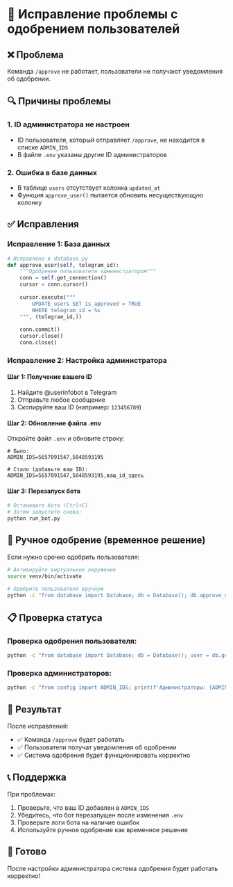 # 🔧 Исправление проблемы с одобрением пользователей

## ❌ Проблема
Команда `/approve` не работает, пользователи не получают уведомления об одобрении.

## 🔍 Причины проблемы

### 1. ID администратора не настроен
- ID пользователя, который отправляет `/approve`, не находится в списке `ADMIN_IDS`
- В файле `.env` указаны другие ID администраторов

### 2. Ошибка в базе данных
- В таблице `users` отсутствует колонка `updated_at`
- Функция `approve_user()` пытается обновить несуществующую колонку

## ✅ Исправления

### Исправление 1: База данных
```python
# Исправлено в database.py
def approve_user(self, telegram_id):
    """Одобрение пользователя администратором"""
    conn = self.get_connection()
    cursor = conn.cursor()
    
    cursor.execute("""
        UPDATE users SET is_approved = TRUE
        WHERE telegram_id = %s
    """, (telegram_id,))
    
    conn.commit()
    cursor.close()
    conn.close()
```

### Исправление 2: Настройка администратора

#### Шаг 1: Получение вашего ID
1. Найдите @userinfobot в Telegram
2. Отправьте любое сообщение
3. Скопируйте ваш ID (например: `123456789`)

#### Шаг 2: Обновление файла .env
Откройте файл `.env` и обновите строку:
```env
# Было:
ADMIN_IDS=5657091547,5048593195

# Стало (добавьте ваш ID):
ADMIN_IDS=5657091547,5048593195,ваш_id_здесь
```

#### Шаг 3: Перезапуск бота
```bash
# Остановите бота (Ctrl+C)
# Затем запустите снова:
python run_bot.py
```

## 🔧 Ручное одобрение (временное решение)

Если нужно срочно одобрить пользователя:

```bash
# Активируйте виртуальное окружение
source venv/bin/activate

# Одобрите пользователя вручную
python -c "from database import Database; db = Database(); db.approve_user(7983512278); print('Пользователь одобрен')"
```

## 📋 Проверка статуса

### Проверка одобрения пользователя:
```bash
python -c "from database import Database; db = Database(); user = db.get_user(7983512278); print(f'Одобрен: {user[\"is_approved\"]}') if user else print('Не найден')"
```

### Проверка администраторов:
```bash
python -c "from config import ADMIN_IDS; print(f'Администраторы: {ADMIN_IDS}')"
```

## 🎯 Результат

После исправлений:
- ✅ Команда `/approve` будет работать
- ✅ Пользователи получат уведомления об одобрении
- ✅ Система одобрения будет функционировать корректно

## 📞 Поддержка

При проблемах:
1. Проверьте, что ваш ID добавлен в `ADMIN_IDS`
2. Убедитесь, что бот перезапущен после изменения `.env`
3. Проверьте логи бота на наличие ошибок
4. Используйте ручное одобрение как временное решение

## 🚀 Готово

После настройки администратора система одобрения будет работать корректно! 